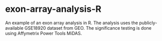 exon-array-analysis-R
=====================

An example of an exon array analysis in R. The analysis uses the publicly-available GSE18920 dataset from GEO. The significance testing is done using Affymetrix Power Tools MiDAS.
